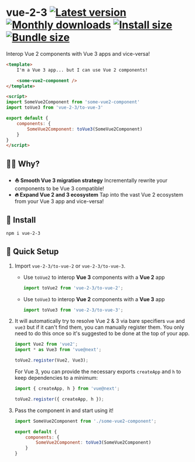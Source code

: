 # vue-2-3 [![Latest version](https://badgen.net/npm/v/vue-2-3)](https://npm.im/vue-2-3) [![Monthly downloads](https://badgen.net/npm/dm/vue-2-3)](https://npm.im/vue-2-3) [![Install size](https://packagephobia.now.sh/badge?p=vue-2-3)](https://packagephobia.now.sh/result?p=vue-2-3) [![Bundle size](https://badgen.net/bundlephobia/minzip/vue-2-3)](https://bundlephobia.com/result?p=vue-2-3)

Interop Vue 2 components with Vue 3 apps and vice-versa!

```html
<template>
    I'm a Vue 3 app... but I can use Vue 2 components!

    <some-vue2-component />
</template>

<script>
import SomeVue2Component from 'some-vue2-component'
import toVue3 from 'vue-2-3/to-vue-3'

export default {
    components: {
        SomeVue2Component: toVue3(SomeVue2Component)
    }
}
</script>
```

## 🙋‍♂️ Why?
- **⛵️ Smooth Vue 3 migration strategy** Incrementally rewrite your components to be Vue 3 compatible!
- **🔥 Expand Vue 2 and 3 ecosystem** Tap into the vast Vue 2 ecosystem from your Vue 3 app and vice-versa!

## 🚀 Install
```sh
npm i vue-2-3
```

## 🚦 Quick Setup
1. Import `vue-2-3/to-vue-2` or `vue-2-3/to-vue-3`.
    - Use `toVue2` to interop **Vue 3** components with a **Vue 2** app

        ```js
        import toVue2 from 'vue-2-3/to-vue-2';
        ```

    - Use `toVue3` to interop **Vue 2** components with a **Vue 3** app

        ```js
        import toVue3 from 'vue-2-3/to-vue-3';
        ```

2. It will automatically try to resolve Vue 2 & 3 via bare specifiers `vue` and `vue3` but if it can't find them, you can manually register them. You only need to do this once so it's suggested to be done at the top of your app.

    ```js
    import Vue2 from 'vue2';
    import * as Vue3 from 'vue@next';

    toVue2.register(Vue2, Vue3);
    ```

    For Vue 3, you can provide the necessary exports `createApp` and `h` to keep dependencies to a minimum:

    ```js
    import { createApp, h } from 'vue@next';

    toVue2.register({ createApp, h });
    ```

3. Pass the component in and start using it!

    ```js
    import SomeVue2Component from './some-vue2-component';

    export default {
        components: {
            SomeVue2Component: toVue3(SomeVue2Component)
        }
    }
    ```
